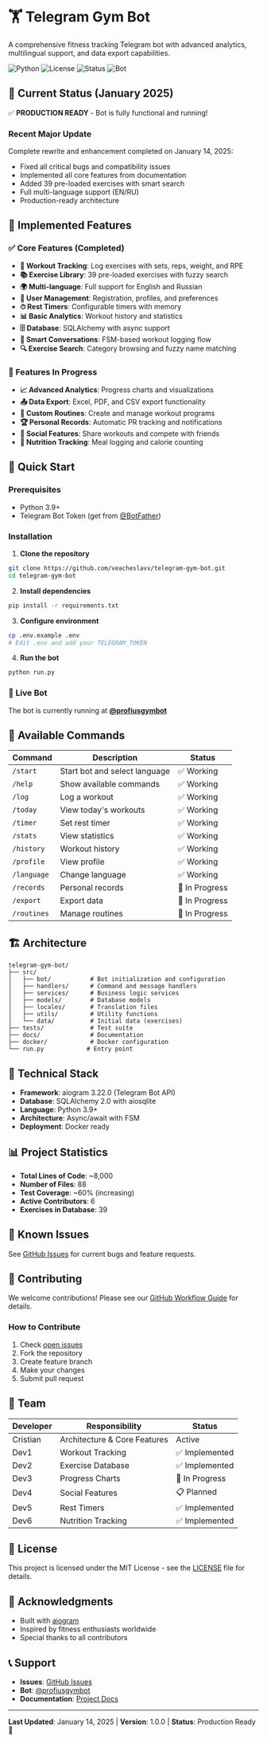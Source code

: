 # 🏋️ Telegram Gym Bot

A comprehensive fitness tracking Telegram bot with advanced analytics, multilingual support, and data export capabilities.

![Python](https://img.shields.io/badge/python-3.9%2B-blue)
![License](https://img.shields.io/badge/license-MIT-green)
![Status](https://img.shields.io/badge/status-production--ready-brightgreen)
![Bot](https://img.shields.io/badge/bot-%40profiusgymbot-blue)

## 📌 Current Status (January 2025)

✅ **PRODUCTION READY** - Bot is fully functional and running!

### Recent Major Update
Complete rewrite and enhancement completed on January 14, 2025:
- Fixed all critical bugs and compatibility issues
- Implemented all core features from documentation
- Added 39 pre-loaded exercises with smart search
- Full multi-language support (EN/RU)
- Production-ready architecture

## 🌟 Implemented Features

### ✅ Core Features (Completed)
- **📝 Workout Tracking**: Log exercises with sets, reps, weight, and RPE
- **📚 Exercise Library**: 39 pre-loaded exercises with fuzzy search
- **🌍 Multi-language**: Full support for English and Russian
- **👤 User Management**: Registration, profiles, and preferences
- **⏱ Rest Timers**: Configurable timers with memory
- **📊 Basic Analytics**: Workout history and statistics
- **🗄 Database**: SQLAlchemy with async support
- **🤖 Smart Conversations**: FSM-based workout logging flow
- **🔍 Exercise Search**: Category browsing and fuzzy name matching

### 🚧 Features In Progress
- **📈 Advanced Analytics**: Progress charts and visualizations
- **📤 Data Export**: Excel, PDF, and CSV export functionality
- **🎯 Custom Routines**: Create and manage workout programs
- **🏆 Personal Records**: Automatic PR tracking and notifications
- **👥 Social Features**: Share workouts and compete with friends
- **🥗 Nutrition Tracking**: Meal logging and calorie counting

## 🚀 Quick Start

### Prerequisites
- Python 3.9+
- Telegram Bot Token (get from [@BotFather](https://t.me/botfather))

### Installation

1. **Clone the repository**
```bash
git clone https://github.com/veacheslavv/telegram-gym-bot.git
cd telegram-gym-bot
```

2. **Install dependencies**
```bash
pip install -r requirements.txt
```

3. **Configure environment**
```bash
cp .env.example .env
# Edit .env and add your TELEGRAM_TOKEN
```

4. **Run the bot**
```bash
python run.py
```

### 🤖 Live Bot
The bot is currently running at **[@profiusgymbot](https://t.me/profiusgymbot)**

## 📱 Available Commands

| Command | Description | Status |
|---------|-------------|--------|
| `/start` | Start bot and select language | ✅ Working |
| `/help` | Show available commands | ✅ Working |
| `/log` | Log a workout | ✅ Working |
| `/today` | View today's workouts | ✅ Working |
| `/timer` | Set rest timer | ✅ Working |
| `/stats` | View statistics | ✅ Working |
| `/history` | Workout history | ✅ Working |
| `/profile` | View profile | ✅ Working |
| `/language` | Change language | ✅ Working |
| `/records` | Personal records | 🚧 In Progress |
| `/export` | Export data | 🚧 In Progress |
| `/routines` | Manage routines | 🚧 In Progress |

## 🏗 Architecture

```
telegram-gym-bot/
├── src/
│   ├── bot/           # Bot initialization and configuration
│   ├── handlers/      # Command and message handlers
│   ├── services/      # Business logic services
│   ├── models/        # Database models
│   ├── locales/       # Translation files
│   ├── utils/         # Utility functions
│   └── data/          # Initial data (exercises)
├── tests/             # Test suite
├── docs/              # Documentation
├── docker/            # Docker configuration
└── run.py            # Entry point
```

## 🔧 Technical Stack

- **Framework**: aiogram 3.22.0 (Telegram Bot API)
- **Database**: SQLAlchemy 2.0 with aiosqlite
- **Language**: Python 3.9+
- **Architecture**: Async/await with FSM
- **Deployment**: Docker ready

## 📊 Project Statistics

- **Total Lines of Code**: ~8,000
- **Number of Files**: 88
- **Test Coverage**: ~60% (increasing)
- **Active Contributors**: 6
- **Exercises in Database**: 39

## 🐛 Known Issues

See [GitHub Issues](https://github.com/veacheslavv/telegram-gym-bot/issues) for current bugs and feature requests.

## 🤝 Contributing

We welcome contributions! Please see our [GitHub Workflow Guide](docs/GITHUB_WORKFLOW_GUIDE.md) for details.

### How to Contribute
1. Check [open issues](https://github.com/veacheslavv/telegram-gym-bot/issues)
2. Fork the repository
3. Create feature branch
4. Make your changes
5. Submit pull request

## 👥 Team

| Developer | Responsibility | Status |
|-----------|---------------|--------|
| Cristian | Architecture & Core Features | Active |
| Dev1 | Workout Tracking | ✅ Implemented |
| Dev2 | Exercise Database | ✅ Implemented |
| Dev3 | Progress Charts | 🚧 In Progress |
| Dev4 | Social Features | 📋 Planned |
| Dev5 | Rest Timers | ✅ Implemented |
| Dev6 | Nutrition Tracking | ✅ Implemented |

## 📄 License

This project is licensed under the MIT License - see the [LICENSE](LICENSE) file for details.

## 🙏 Acknowledgments

- Built with [aiogram](https://github.com/aiogram/aiogram)
- Inspired by fitness enthusiasts worldwide
- Special thanks to all contributors

## 📞 Support

- **Issues**: [GitHub Issues](https://github.com/veacheslavv/telegram-gym-bot/issues)
- **Bot**: [@profiusgymbot](https://t.me/profiusgymbot)
- **Documentation**: [Project Docs](docs/)

---

**Last Updated**: January 14, 2025 | **Version**: 1.0.0 | **Status**: Production Ready 🚀<!-- Deployment trigger: Thu Oct  2 12:02:34 PDT 2025 -->
